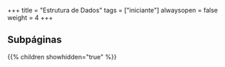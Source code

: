 +++
title = "Estrutura de Dados"
tags = ["iniciante"]
alwaysopen = false
weight = 4
+++

## Subpáginas

{{% children showhidden="true" %}}